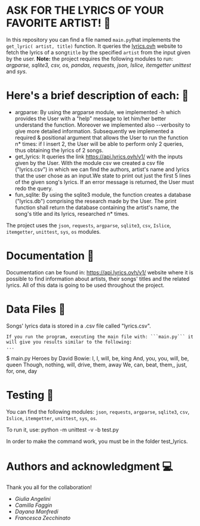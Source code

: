 # ASK FOR THE LYRICS OF YOUR FAVORITE ARTIST! :musical_note:

In this repository you can find a file named ```main.py```that implements the ```get_lyric( artist, title)``` function. It queries the [lyrics.ovh](https://api.lyrics.ovh/v1/) website to fetch the lyrics of a song```title``` by the specified ```artist``` from the input given by the user.
**Note:** the project requires the following modules to run: *argparse, sqlite3, csv, os, pandas, requests, json, Islice, itemgetter unittest* and *sys*.

# Here's a brief description of each: :book:
- argparse: By using the argparse module, we implemented -h which provides the User with a "help" message to let him/her better understand the function. Moreover we implemented also --verbosity to give more detailed information.
Subsequently we implemented a required & positional argument that allows the User to run the function n* times:  if I insert 2, the User will be able to perform only 2 queries, thus obtaining the lyrics of 2 songs.
- get_lyrics: It queries the link https://api.lyrics.ovh/v1/ with the inputs given by the User. 
With the module csv we created a csv file ("lyrics.csv") in which we can find the authors, artist's name and lyrics that the user chose as an input.We state to print out just the first 5 lines of the given song's lyrics. If an error message is returned, the User must redo the query.
- fun_sqlite: By using the sqlite3 module, the function creates a database ("lyrics.db") comprising the research made by the User. The print function shall return the database containing the artist's name, the song's title and its lyrics, researched n* times.

The project uses the ```json```, ```requests```, ```argparse```, ```sqlite3```, ```csv```, ```Islice```, ```itemgetter```, ```unittest```, ```sys```, ```os``` modules.


# Documentation :book:
Documentation can be found in: https://api.lyrics.ovh/v1/ website where it is possible to find information about artists, their songs' titles and the related lyrics. All of this data is going to be used throughout the project. 

# Data Files :file_folder:
Songs' lyrics data is stored in a .csv file called "lyrics.csv".

```
If you run the program, executing the main file with: ```main.py``` it will give you results similar to the following:
...
``` 
$ main.py
Heroes by David Bowie:
I, I, will, be, king
And, you, you, will, be, queen
Though, nothing, will, drive, them, away
We, can, beat, them,, just, for, one, day


# Testing :cop:

You can find the following modules:
```json```, ```requests```, ```argparse```, ```sqlite3```, ```csv```, ```Islice```, ```itemgetter```, 
```unittest```, ```sys```, ```os```.

To run it, use: 
python -m unittest -v -b test.py

In order to make the command work, 
you must be in the folder test_lyrics.



# Authors and acknowledgment :computer:
Thank you all for the collaboration! 
- *Giulia Angelini*
- *Camilla Faggin*
- *Dayana Manfredi*
- *Francesca Zecchinato*